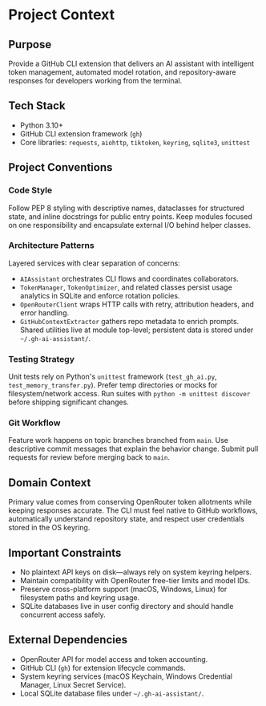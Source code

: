 # Project Context

## Purpose
Provide a GitHub CLI extension that delivers an AI assistant with intelligent token management, automated model rotation, and repository-aware responses for developers working from the terminal.

## Tech Stack
- Python 3.10+
- GitHub CLI extension framework (`gh`)
- Core libraries: `requests`, `aiohttp`, `tiktoken`, `keyring`, `sqlite3`, `unittest`

## Project Conventions

### Code Style
Follow PEP 8 styling with descriptive names, dataclasses for structured state, and inline docstrings for public entry points. Keep modules focused on one responsibility and encapsulate external I/O behind helper classes.

### Architecture Patterns
Layered services with clear separation of concerns:
- `AIAssistant` orchestrates CLI flows and coordinates collaborators.
- `TokenManager`, `TokenOptimizer`, and related classes persist usage analytics in SQLite and enforce rotation policies.
- `OpenRouterClient` wraps HTTP calls with retry, attribution headers, and error handling.
- `GitHubContextExtractor` gathers repo metadata to enrich prompts.
Shared utilities live at module top-level; persistent data is stored under `~/.gh-ai-assistant/`.

### Testing Strategy
Unit tests rely on Python's `unittest` framework (`test_gh_ai.py`, `test_memory_transfer.py`). Prefer temp directories or mocks for filesystem/network access. Run suites with `python -m unittest discover` before shipping significant changes.

### Git Workflow
Feature work happens on topic branches branched from `main`. Use descriptive commit messages that explain the behavior change. Submit pull requests for review before merging back to `main`.

## Domain Context
Primary value comes from conserving OpenRouter token allotments while keeping responses accurate. The CLI must feel native to GitHub workflows, automatically understand repository state, and respect user credentials stored in the OS keyring.

## Important Constraints
- No plaintext API keys on disk—always rely on system keyring helpers.
- Maintain compatibility with OpenRouter free-tier limits and model IDs.
- Preserve cross-platform support (macOS, Windows, Linux) for filesystem paths and keyring usage.
- SQLite databases live in user config directory and should handle concurrent access safely.

## External Dependencies
- OpenRouter API for model access and token accounting.
- GitHub CLI (`gh`) for extension lifecycle commands.
- System keyring services (macOS Keychain, Windows Credential Manager, Linux Secret Service).
- Local SQLite database files under `~/.gh-ai-assistant/`.
